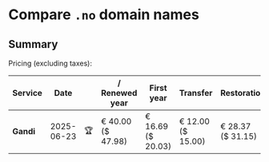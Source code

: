 # Compare `.no` domain names

## Summary

Pricing (excluding taxes):

| Service | Date |  | / Renewed year | First year | Transfer | Restoration |
|--|--|--|--|--|--|--|
| **Gandi** | 2025-06-23 | 🏆 | € 40.00<br>($ 47.98) | € 16.69<br>($ 20.03) | € 12.00<br>($ 15.00) | € 28.37<br>($ 31.15) |
